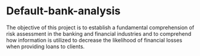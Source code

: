 # Default-bank-analysis
The objective of this project is to establish a fundamental comprehension of risk assessment in the banking and financial industries and to comprehend how information is utilized to decrease the likelihood of financial losses when providing loans to clients.
